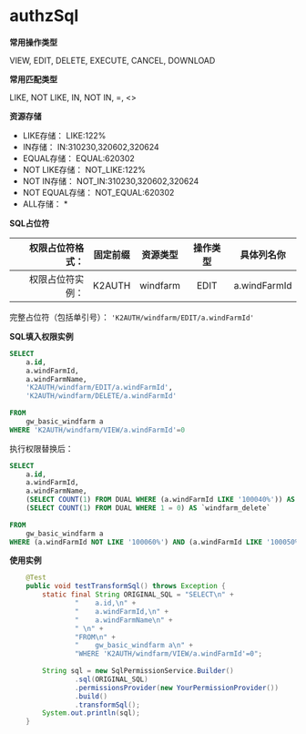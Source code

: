 # authzSql

**常用操作类型**

VIEW, EDIT, DELETE, EXECUTE, CANCEL, DOWNLOAD

**常用匹配类型**

LIKE, NOT LIKE, IN, NOT IN, =, <>

**资源存储**

- LIKE存储： LIKE:122%
- IN存储： IN:310230,320602,320624
- EQUAL存储： EQUAL:620302
- NOT LIKE存储： NOT_LIKE:122%
- NOT IN存储： NOT_IN:310230,320602,320624
- NOT EQUAL存储： NOT_EQUAL:620302
- ALL存储： *


**SQL占位符**

|权限占位符格式：|固定前缀|资源类型|操作类型|具体列名你|
|-----------:|:-----:|:----:|:----:|:-----:|
|权限占位符实例：|K2AUTH|windfarm|EDIT|a.windFarmId|

完整占位符（包括单引号）： `'K2AUTH/windfarm/EDIT/a.windFarmId'`

**SQL填入权限实例**

```sql
SELECT
    a.id,
    a.windFarmId,
    a.windFarmName,
    'K2AUTH/windfarm/EDIT/a.windFarmId',
    'K2AUTH/windfarm/DELETE/a.windFarmId'
 
FROM
    gw_basic_windfarm a
WHERE 'K2AUTH/windfarm/VIEW/a.windFarmId'=0

```
执行权限替换后：

```sql
SELECT
    a.id,
    a.windFarmId,
    a.windFarmName,
    (SELECT COUNT(1) FROM DUAL WHERE (a.windFarmId LIKE '100040%')) AS `windfarm_edit`,
    (SELECT COUNT(1) FROM DUAL WHERE 1 = 0) AS `windfarm_delete`
 
FROM
    gw_basic_windfarm a
WHERE (a.windFarmId NOT LIKE '100060%') AND (a.windFarmId LIKE '100050%' OR a.windFarmId IN ('100070') OR 1 = 1)

```

**使用实例**

```java
    @Test
    public void testTransformSql() throws Exception {
        static final String ORIGINAL_SQL = "SELECT\n" +
                "    a.id,\n" +
                "    a.windFarmId,\n" +
                "    a.windFarmName\n" +
                " \n" +
                "FROM\n" +
                "    gw_basic_windfarm a\n" +
                "WHERE 'K2AUTH/windfarm/VIEW/a.windFarmId'=0";
        
        String sql = new SqlPermissionService.Builder()
                .sql(ORIGINAL_SQL)
                .permissionsProvider(new YourPermissionProvider())
                .build()
                .transformSql();
        System.out.println(sql);
    }
```